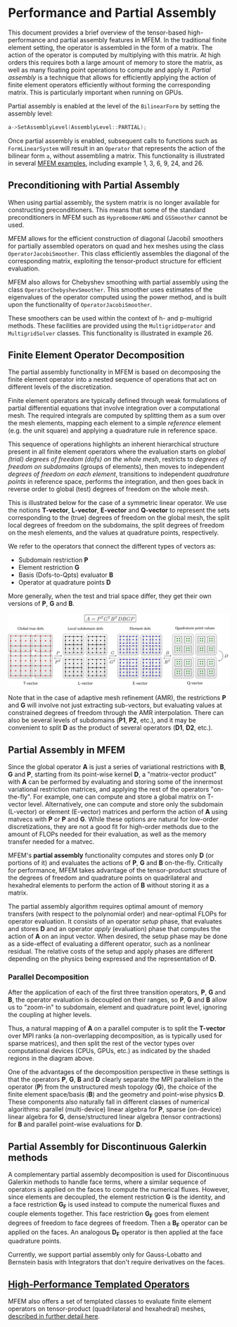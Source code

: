 # Performance and Partial Assembly

This document provides a brief overview of the tensor-based high-performance
and partial assembly features in MFEM. In the traditional finite element
setting, the operator is assembled in the form of a matrix. The action of the
operator is computed by multiplying with this matrix. At high orders this
requires both a large amount of memory to store the matrix, as well as many
floating point operations to compute and apply it. _Partial assembly_ is a
technique that allows for efficiently applying the action of finite element
operators efficiently without forming the corresponding matrix. This is
particularly important when running on GPUs.

Partial assembly is enabled at the level of the `BilinearForm` by setting
the assembly level:
```c++
a->SetAssemblyLevel(AssemblyLevel::PARTIAL);
```
Once partial assembly is enabled, subsequent calls to functions such as
`FormLinearSystem` will result in an `Operator` that represents the action of
the bilinear form `a`, without assembling a matrix. This functionality is
illustrated in several [MFEM examples](examples.md), including example 1, 3, 6,
9, 24, and 26.

## Preconditioning with Partial Assembly

When using partial assembly, the system matrix is no longer available for
constructing preconditioners. This means that some of the standard
preconditioners in MFEM such as `HypreBoomerAMG` and `GSSmoother` cannot be
used.

MFEM allows for the efficient construction of diagonal (Jacobi) smoothers for
partially assembled operators on quad and hex meshes using the class
`OperatorJacobiSmoother`. This class efficiently assembles the diagonal of the
corresponding matrix, exploiting the tensor-product structure for efficient
evaluation.

MFEM also allows for Chebyshev smoothing with partial assembly using the class
`OperatorChebyshevSmoother`. This smoother uses estimates of the eigenvalues of
the operator computed using the power method, and is built upon the
functionality of `OperatorJacobiSmoother`.

These smoothers can be used within the context of h- and p-multigrid methods.
These facilities are provided using the `MultigridOperator` and
`MultigridSolver` classes. This functionality is illustrated in example 26.


## Finite Element Operator Decomposition

The partial assembly functionality in MFEM is based on decomposing the finite
element operator into a nested sequence of operations that act on different
levels of the discretization.

Finite element operators are typically defined through weak formulations of
partial differential equations that involve integration over a computational
mesh. The required integrals are computed by splitting them as a sum over the
mesh elements, mapping each element to a simple *reference* element (e.g. the
unit square) and applying a quadrature rule in reference space.

This sequence of operations highlights an inherent hierarchical structure
present in all finite element operators where the evaluation starts on *global
(trial) degrees of freedom (dofs) on the whole mesh*, restricts to *degrees of
freedom on subdomains* (groups of elements), then moves to independent *degrees
of freedom on each element*, transitions to independent *quadrature points* in
reference space, performs the integration, and then goes back in reverse order
to global (test) degrees of freedom on the whole mesh.

This is illustrated below for the case of a symmetric linear operator. We use
the notions **T-vector**, **L-vector**, **E-vector** and **Q-vector** to
represent the sets corresponding to the (true) degrees of freedom on the global
mesh, the split local degrees of freedom on the subdomains, the split degrees
of freedom on the mesh elements, and the values at quadrature points,
respectively.

We refer to the operators that connect the different types of vectors as:

- Subdomain restriction **P**
- Element restriction **G**
- Basis (Dofs-to-Qpts) evaluator **B**
- Operator at quadrature points **D**

More generally, when the test and trial space differ, they get their own
versions of **P**, **G** and **B**.

![Operator Decomposition](img/libceed.png "Operator Decomposition")

Note that in the case of adaptive mesh refinement (AMR), the restrictions **P**
and **G** will involve not just extracting sub-vectors, but evaluating values
at constrained degrees of freedom through the AMR interpolation. There can also
be several levels of subdomains (**P1**, **P2**, etc.), and it may be
convenient to split **D** as the product of several operators (**D1**, **D2**,
etc.).

## Partial Assembly in MFEM

Since the global operator **A** is just a series of variational restrictions
with **B**, **G** and **P**, starting from its point-wise kernel **D**, a
"matrix-vector product" with **A** can be performed by evaluating and storing
some of the innermost variational restriction matrices, and applying the rest
of the operators "on-the-fly". For example, one can compute and store a global
matrix on T-vector level. Alternatively, one can compute and store only the
subdomain (L-vector) or element (E-vector) matrices and perform the action of
**A** using matvecs with **P** or **P** and **G**. While these options are
natural for low-order discretizations, they are not a good fit for high-order
methods due to the amount of FLOPs needed for their evaluation, as well as the
memory transfer needed for a matvec.

MFEM's **partial assembly** functionality computes and stores only **D** (or
portions of it) and evaluates the actions of **P**, **G** and **B** on-the-fly.
Critically for performance, MFEM takes advantage of the tensor-product
structure of the degrees of freedom and quadrature points on quadrilateral and
hexahedral elements to perform the action of **B** without storing it as a
matrix.

The partial assembly algorithm requires optimal amount of memory transfers
(with respect to the polynomial order) and near-optimal FLOPs for operator
evaluation. It consists of an operator *setup* phase, that evaluates and stores
**D** and an operator *apply* (evaluation) phase that computes the action of
**A** on an input vector. When desired, the setup phase may be done as a
side-effect of evaluating a different operator, such as a nonlinear residual.
The relative costs of the setup and apply phases are different depending on the
physics being expressed and the representation of **D**.

### Parallel Decomposition

After the application of each of the first three transition operators, **P**,
**G** and **B**, the operator evaluation is decoupled on their ranges, so
**P**, **G** and **B** allow us to "zoom-in" to subdomain, element and
quadrature point level, ignoring the coupling at higher levels.

Thus, a natural mapping of **A** on a parallel computer is to split the
**T-vector** over MPI ranks (a non-overlapping decomposition, as is typically
used for sparse matrices), and then split the rest of the vector types over
computational devices (CPUs, GPUs, etc.) as indicated by the shaded regions in
the diagram above.

One of the advantages of the decomposition perspective in these settings is
that the operators **P**, **G**, **B** and **D** clearly separate the MPI
parallelism in the operator (**P**) from the unstructured mesh topology
(**G**), the choice of the finite element space/basis (**B**) and the geometry
and point-wise physics **D**. These components also naturally fall in different
classes of numerical algorithms: parallel (multi-device) linear algebra for
**P**, sparse (on-device) linear algebra for **G**, dense/structured linear
algebra (tensor contractions) for **B** and parallel point-wise evaluations for
**D**.

## Partial Assembly for Discontinuous Galerkin methods

A complementary partial assembly decomposition is used for Discontinuous
Galerkin methods to handle face terms, where a similar sequence of operators is
applied on the faces to compute the numerical fluxes. However, since elements
are decoupled, the element restriction **G** is the identity, and a face
restriction **G<sub>F</sub>** is used instead to compute the numerical fluxes
and couple elements together. This face restriction **G<sub>F</sub>** goes from
element degrees of freedom to face degrees of freedom. Then a **B<sub>F</sub>**
operator can be applied on the faces. An analogous **D<sub>F</sub>** operator
is then applied at the face quadrature points.

Currently, we support partial assembly only for Gauss-Lobatto and Bernstein
basis with Integrators that don't require derivatives on the faces.

## [High-Performance Templated Operators](performance.md)

MFEM also offers a set of templated classes to evaluate finite element
operators on tensor-product (quadrilateral and hexahedral) meshes, [described in
further detail here](performance.md).
